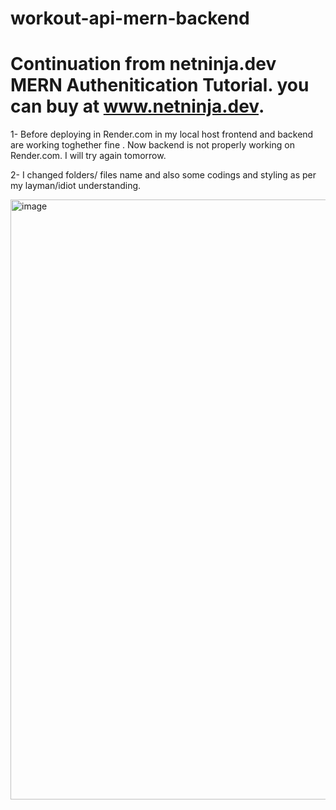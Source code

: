 # workout-api-mern-backend
# Continuation from netninja.dev MERN Authenitication Tutorial. you can buy at www.netninja.dev.
1- Before deploying in Render.com in my local host frontend and backend are working toghether fine . Now backend is not properly working on Render.com. I will try again tomorrow.

2- I changed folders/ files name and also some codings and styling as per my layman/idiot understanding.

<img width="960" alt="image" src="https://github.com/Thein-Naing/workout-api-mern/assets/117463446/8feac612-ac50-4c16-9272-76dcdbf705c1">








